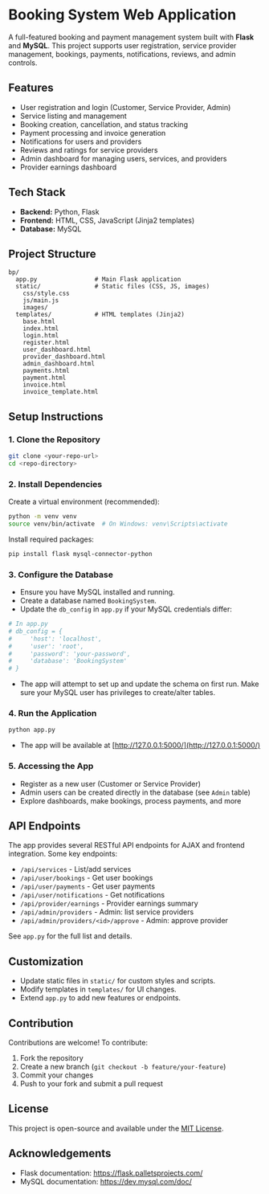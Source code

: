 # Booking System Web Application

A full-featured booking and payment management system built with **Flask** and **MySQL**. This project supports user registration, service provider management, bookings, payments, notifications, reviews, and admin controls.

## Features

- User registration and login (Customer, Service Provider, Admin)
- Service listing and management
- Booking creation, cancellation, and status tracking
- Payment processing and invoice generation
- Notifications for users and providers
- Reviews and ratings for service providers
- Admin dashboard for managing users, services, and providers
- Provider earnings dashboard

## Tech Stack

- **Backend:** Python, Flask
- **Frontend:** HTML, CSS, JavaScript (Jinja2 templates)
- **Database:** MySQL

## Project Structure

```
bp/
  app.py                # Main Flask application
  static/               # Static files (CSS, JS, images)
    css/style.css
    js/main.js
    images/
  templates/            # HTML templates (Jinja2)
    base.html
    index.html
    login.html
    register.html
    user_dashboard.html
    provider_dashboard.html
    admin_dashboard.html
    payments.html
    payment.html
    invoice.html
    invoice_template.html
```

## Setup Instructions

### 1. Clone the Repository

```bash
git clone <your-repo-url>
cd <repo-directory>
```

### 2. Install Dependencies

Create a virtual environment (recommended):

```bash
python -m venv venv
source venv/bin/activate  # On Windows: venv\Scripts\activate
```

Install required packages:

```bash
pip install flask mysql-connector-python
```

### 3. Configure the Database

- Ensure you have MySQL installed and running.
- Create a database named `BookingSystem`.
- Update the `db_config` in `app.py` if your MySQL credentials differ:

```python
# In app.py
# db_config = {
#     'host': 'localhost',
#     'user': 'root',
#     'password': 'your-password',
#     'database': 'BookingSystem'
# }
```
- The app will attempt to set up and update the schema on first run. Make sure your MySQL user has privileges to create/alter tables.

### 4. Run the Application

```bash
python app.py
```

- The app will be available at [http://127.0.0.1:5000/](http://127.0.0.1:5000/)

### 5. Accessing the App

- Register as a new user (Customer or Service Provider)
- Admin users can be created directly in the database (see `Admin` table)
- Explore dashboards, make bookings, process payments, and more

## API Endpoints

The app provides several RESTful API endpoints for AJAX and frontend integration. Some key endpoints:

- `/api/services` - List/add services
- `/api/user/bookings` - Get user bookings
- `/api/user/payments` - Get user payments
- `/api/user/notifications` - Get notifications
- `/api/provider/earnings` - Provider earnings summary
- `/api/admin/providers` - Admin: list service providers
- `/api/admin/providers/<id>/approve` - Admin: approve provider

See `app.py` for the full list and details.

## Customization

- Update static files in `static/` for custom styles and scripts.
- Modify templates in `templates/` for UI changes.
- Extend `app.py` to add new features or endpoints.

## Contribution

Contributions are welcome! To contribute:

1. Fork the repository
2. Create a new branch (`git checkout -b feature/your-feature`)
3. Commit your changes
4. Push to your fork and submit a pull request

## License

This project is open-source and available under the [MIT License](LICENSE).

## Acknowledgements

- Flask documentation: https://flask.palletsprojects.com/
- MySQL documentation: https://dev.mysql.com/doc/ 
